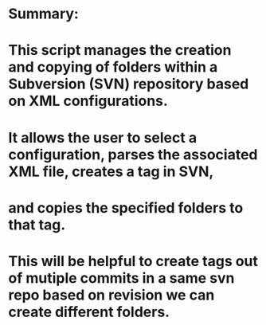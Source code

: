 # Summary:
# This script manages the creation and copying of folders within a Subversion (SVN) repository based on XML configurations.
# It allows the user to select a configuration, parses the associated XML file, creates a tag in SVN, 
# and copies the specified folders to that tag.

# This will be helpful to create tags out of mutiple commits in a same svn repo based on revision we can create different folders.